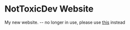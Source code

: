 # NotToxicDev Website

My new website.
-- no longer in use, please use [this](https://ntd.carrd.co/) instead
